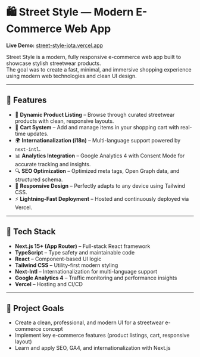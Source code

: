 # 🛍️ Street Style — Modern E-Commerce Web App

**Live Demo:** [street-style-iota.vercel.app](https://street-style-iota.vercel.app)

Street Style is a modern, fully responsive e-commerce web app built to showcase stylish streetwear products.  
The goal was to create a fast, minimal, and immersive shopping experience using modern web technologies and clean UI design.

---

## 🚀 Features
- 🧾 **Dynamic Product Listing** – Browse through curated streetwear products with clean, responsive layouts.  
- 🛒 **Cart System** – Add and manage items in your shopping cart with real-time updates.  
- 🌍 **Internationalization (i18n)** – Multi-language support powered by `next-intl`.  
- 📊 **Analytics Integration** – Google Analytics 4 with Consent Mode for accurate tracking and insights.  
- 🔍 **SEO Optimization** – Optimized meta tags, Open Graph data, and structured schema.  
- 📱 **Responsive Design** – Perfectly adapts to any device using Tailwind CSS.  
- ⚡ **Lightning-Fast Deployment** – Hosted and continuously deployed via Vercel.  

---

## 🧱 Tech Stack
- **Next.js 15+ (App Router)** – Full-stack React framework  
- **TypeScript** – Type safety and maintainable code  
- **React** – Component-based UI logic  
- **Tailwind CSS** – Utility-first modern styling  
- **Next-Intl** – Internationalization for multi-language support  
- **Google Analytics 4** – Traffic monitoring and performance insights  
- **Vercel** – Hosting and CI/CD  

---

## 🧩 Project Goals
- Create a clean, professional, and modern UI for a streetwear e-commerce concept  
- Implement key e-commerce features (product listings, cart, responsive layout)  
- Learn and apply SEO, GA4, and internationalization with Next.js  

